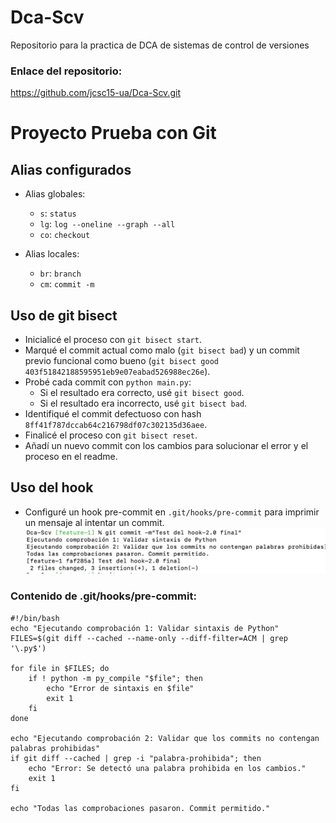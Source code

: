 # Dca-Scv
Repositorio para la practica de DCA de sistemas de control de versiones
### Enlace del repositorio:
https://github.com/jcsc15-ua/Dca-Scv.git

# Proyecto Prueba con Git

## Alias configurados
- Alias globales:
  - `s`: `status`
  - `lg`: `log --oneline --graph --all`
  - `co`: `checkout`

- Alias locales:
  - `br`: `branch`
  - `cm`: `commit -m`

## Uso de git bisect

- Inicialicé el proceso con `git bisect start`.
- Marqué el commit actual como malo (`git bisect bad`) y un commit previo funcional como bueno (`git bisect good 403f51842188595951eb9e07eabad526988ec26e`).
- Probé cada commit con `python main.py`:
  - Si el resultado era correcto, usé `git bisect good`.
  - Si el resultado era incorrecto, usé `git bisect bad`.
- Identifiqué el commit defectuoso con hash `8ff41f787dccab64c216798df07c302135d36aee`.
- Finalicé el proceso con `git bisect reset`.
- Añadí un nuevo commit con los cambios para solucionar el error y el proceso en el readme.


## Uso del hook
- Configuré un hook pre-commit en `.git/hooks/pre-commit` para imprimir un mensaje al intentar un commit.
![alt text](<Captura de pantalla 2024-12-26 a las 13.16.40.png>)

### Contenido de .git/hooks/pre-commit:
```
#!/bin/bash
echo "Ejecutando comprobación 1: Validar sintaxis de Python"
FILES=$(git diff --cached --name-only --diff-filter=ACM | grep '\.py$')

for file in $FILES; do
    if ! python -m py_compile "$file"; then
        echo "Error de sintaxis en $file"
        exit 1
    fi
done

echo "Ejecutando comprobación 2: Validar que los commits no contengan palabras prohibidas"
if git diff --cached | grep -i "palabra-prohibida"; then
    echo "Error: Se detectó una palabra prohibida en los cambios."
    exit 1
fi

echo "Todas las comprobaciones pasaron. Commit permitido."
```
